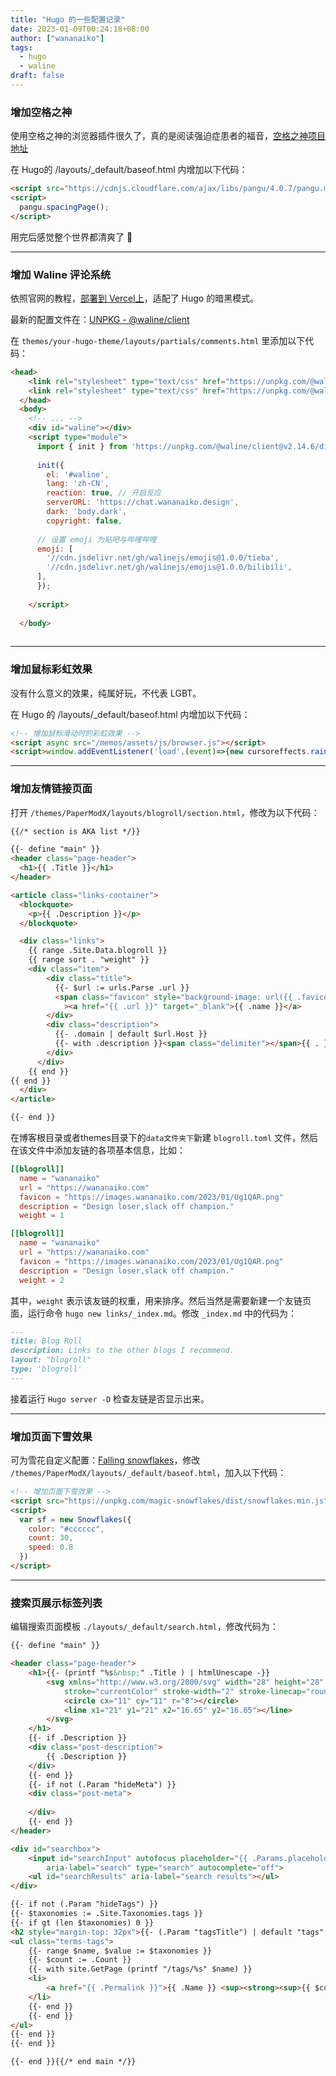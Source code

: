 ```yaml
---
title: "Hugo 的一些配置记录"
date: 2023-01-09T00:24:18+08:00
author: ["wananaiko"]
tags:
  - hugo
  - waline
draft: false
---
```


### 增加空格之神

使用空格之神的浏览器插件很久了，真的是阅读强迫症患者的福音，[空格之神项目地址](https://github.com/vinta/pangu.js)

在 Hugo的 /layouts/_default/baseof.html 内增加以下代码：

```html
<script src="https://cdnjs.cloudflare.com/ajax/libs/pangu/4.0.7/pangu.min.js"></script>
<script>
  pangu.spacingPage();
</script>
```

用完后感觉整个世界都清爽了 🤣

---

### 增加 Waline 评论系统

依照官网的教程，[部署到 Vercel上](https://waline.js.org/guide/deploy/vercel.html)，适配了 Hugo 的暗黑模式。

最新的配置文件在：[UNPKG - @waline/client](https://unpkg.com/browse/@waline/client@2.14.6/dist/)

在 `themes/your-hugo-theme/layouts/partials/comments.html` 里添加以下代码：

```html
<head>
    <link rel="stylesheet" type="text/css" href="https://unpkg.com/@waline/client@2.14.6/dist/waline.css">
    <link rel="stylesheet" type="text/css" href="https://unpkg.com/@waline/client@2.14.6/dist/waline-meta.css">
  </head>
  <body>
    <!-- ... -->
    <div id="waline"></div>
    <script type="module">
      import { init } from 'https://unpkg.com/@waline/client@v2.14.6/dist/waline.mjs';
  
      init({
        el: '#waline',
        lang: 'zh-CN',
        reaction: true, // 开启反应
        serverURL: 'https://chat.wananaiko.design',
        dark: 'body.dark',
        copyright: false,
        
      // 设置 emoji 为贴吧与哔哩哔哩
      emoji: [
        '//cdn.jsdelivr.net/gh/walinejs/emojis@1.0.0/tieba',
        '//cdn.jsdelivr.net/gh/walinejs/emojis@1.0.0/bilibili',
      ],
      });
      
    </script>
    
  </body>
  
```



---

### 增加鼠标彩虹效果

没有什么意义的效果，纯属好玩，不代表 LGBT。

在 Hugo 的 /layouts/_default/baseof.html 内增加以下代码：

```html
<!-- 增加鼠标滑动时的彩虹效果 -->
<script async src="/memos/assets/js/browser.js"></script>
<script>window.addEventListener('load',(event)=>{new cursoreffects.rainbowCursor();});</script>
```

---

### 增加友情链接页面

打开 `/themes/PaperModX/layouts/blogroll/section.html`，修改为以下代码：

```html
{{/* section is AKA list */}}

{{- define "main" }}
<header class="page-header">
  <h1>{{ .Title }}</h1>
</header>

<article class="links-container">
  <blockquote>
    <p>{{ .Description }}</p>
  </blockquote>

  <div class="links">
    {{ range .Site.Data.blogroll }}
    {{ range sort . "weight" }}
    <div class="item">
        <div class="title">
          {{- $url := urls.Parse .url }}
          <span class="favicon" style="background-image: url({{ .favicon | default (printf "%s/favicon.ico" .url ) }});"></span
            ><a href="{{ .url }}" target="_blank">{{ .name }}</a>
        </div>
        <div class="description">
          {{- .domain | default $url.Host }}
          {{- with .description }}<span class="delimiter"></span>{{ . }}{{- end }}
        </div>
      </div>
    {{ end }}
{{ end }}
  </div>
</article>

{{- end }}

```

在博客根目录或者themes目录下的`data文件夹下`新建 `blogroll.toml` 文件，然后在该文件中添加友链的各项基本信息，比如：

```toml
[[blogroll]]
  name = "wananaiko"
  url = "https://wananaiko.com"
  favicon = "https://images.wananaiko.com/2023/01/Ug1QAR.png"
  description = "Design loser,slack off champion."
  weight = 1

[[blogroll]]
  name = "wananaiko"
  url = "https://wananaiko.com"
  favicon = "https://images.wananaiko.com/2023/01/Ug1QAR.png"
  description = "Design loser,slack off champion."
  weight = 2
```

其中，`weight` 表示该友链的权重，用来排序。然后当然是需要新建一个友链页面，运行命令 `hugo new links/_index.md`。修改 `_index.md` 中的代码为：

```markdown
---
title: Blog Roll
description: Links to the other blogs I recommend.
layout: "blogroll"
type: 'blogroll'
---
```

接着运行 `Hugo server -D` 检查友链是否显示出来。

---

### 增加页面下雪效果

可为雪花自定义配置：[Falling snowflakes](https://hcodes.github.io/demo-snowflakes/)，修改 `/themes/PaperModX/layouts/_default/baseof.html`，加入以下代码：

```html
<!-- 增加页面下雪效果 -->
<script src="https://unpkg.com/magic-snowflakes/dist/snowflakes.min.js"></script>
<script>
  var sf = new Snowflakes({
    color: "#cccccc",
    count: 30,
    speed: 0.8
  })
</script>
```

---

### 搜索页展示标签列表

编辑搜索页面模板 `./layouts/_default/search.html`，修改代码为：

```html
{{- define "main" }}

<header class="page-header">
    <h1>{{- (printf "%s&nbsp;" .Title ) | htmlUnescape -}}
        <svg xmlns="http://www.w3.org/2000/svg" width="28" height="28" viewBox="0 0 24 24" fill="none"
            stroke="currentColor" stroke-width="2" stroke-linecap="round" stroke-linejoin="round">
            <circle cx="11" cy="11" r="8"></circle>
            <line x1="21" y1="21" x2="16.65" y2="16.65"></line>
        </svg>
    </h1>
    {{- if .Description }}
    <div class="post-description">
        {{ .Description }}
    </div>
    {{- end }}
    {{- if not (.Param "hideMeta") }}
    <div class="post-meta">
        
    </div>
    {{- end }}
</header>

<div id="searchbox">
    <input id="searchInput" autofocus placeholder="{{ .Params.placeholder | default (printf "%s ↵" .Title) }}"
        aria-label="search" type="search" autocomplete="off">
    <ul id="searchResults" aria-label="search results"></ul>
</div>

{{- if not (.Param "hideTags") }}
{{- $taxonomies := .Site.Taxonomies.tags }}
{{- if gt (len $taxonomies) 0 }}
<h2 style="margin-top: 32px">{{- (.Param "tagsTitle") | default "tags" }}</h2>
<ul class="terms-tags">
    {{- range $name, $value := $taxonomies }}
    {{- $count := .Count }}
    {{- with site.GetPage (printf "/tags/%s" $name) }}
    <li>
        <a href="{{ .Permalink }}">{{ .Name }} <sup><strong><sup>{{ $count }}</sup></strong></sup> </a>
    </li>
    {{- end }}
    {{- end }}
</ul>
{{- end }}
{{- end }}

{{- end }}{{/* end main */}}
```

